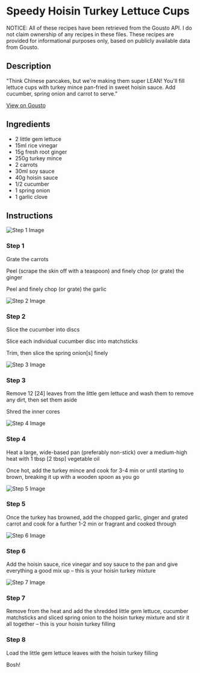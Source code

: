 # Speedy Hoisin Turkey Lettuce Cups 

NOTICE: All of these recipes have been retrieved from the Gousto API. I do not claim ownership of any recipes in these files. These recipes are provided for informational purposes only, based on publicly available data from Gousto.

## Description

"Think Chinese pancakes, but we're making them super LEAN! You'll fill lettuce cups with turkey mince pan-fried in sweet hoisin sauce. Add cucumber, spring onion and carrot to serve." 

[View on Gousto](https://www.gousto.co.uk/recipes/cookbook/speedy-hoisin-turkey-lettuce-cups)

## Ingredients

- 2 little gem lettuce
- 15ml rice vinegar	
- 15g fresh root ginger 
- 250g turkey mince
- 2 carrots
- 30ml soy sauce
- 40g hoisin sauce
- 1/2 cucumber
- 1 spring onion
- 1 garlic clove

## Instructions

![Step 1 Image](https://production-media.gousto.co.uk/cms/recipe-step-image/Step-1-1588597953757-x200.jpg)

### Step 1

Grate the carrots

Peel (scrape the skin off with a teaspoon) and finely chop (or grate) the ginger

Peel and finely chop (or grate) the garlic

![Step 2 Image](https://production-media.gousto.co.uk/cms/recipe-step-image/Step-2-1588597957800-x200.jpg)

### Step 2

Slice the cucumber into discs

Slice each individual cucumber disc into matchsticks

Trim, then slice the spring onion<span class="text-danger">[s]</span> finely

![Step 3 Image](https://production-media.gousto.co.uk/cms/recipe-step-image/Step-3-1588597961347-x200.jpg)

### Step 3

Remove 12 <span class="text-danger">[24] </span>leaves from the little gem lettuce and wash them to remove any dirt, then set them aside

Shred the inner cores

![Step 4 Image](https://production-media.gousto.co.uk/cms/recipe-step-image/Step-4-1588597965737-x200.jpg)

### Step 4

Heat a large, wide-based pan (preferably non-stick) over a medium-high heat with 1 tbsp <span class="text-danger">[2 tbsp] </span>vegetable oil

Once hot, add the turkey mince and cook for 3-4 min or until starting to brown, breaking it up with a wooden spoon as you go

![Step 5 Image](https://production-media.gousto.co.uk/cms/recipe-step-image/Step-5-1588597969167-x200.jpg)

### Step 5

Once the turkey has browned, add the chopped garlic, ginger and grated carrot and cook for a further 1-2 min or fragrant and cooked through

![Step 6 Image](https://production-media.gousto.co.uk/cms/recipe-step-image/Step-6-1588597973120-x200.jpg)

### Step 6

Add the hoisin sauce, rice vinegar and soy sauce to the pan and give everything a good mix up – this is your hoisin turkey mixture

![Step 7 Image](https://production-media.gousto.co.uk/cms/recipe-step-image/Step-7-1588597976632-x200.jpg)

### Step 7

Remove from the heat and add the shredded little gem lettuce, cucumber matchsticks and sliced spring onion to the hoisin turkey mixture and stir it all together – this is your hoisin turkey filling

### Step 8

Load the little gem lettuce leaves with the hoisin turkey filling

Bosh!


